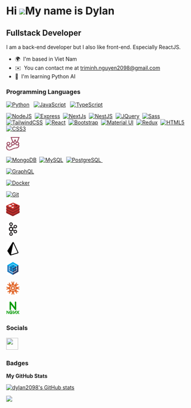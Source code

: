 Hi ![](https://user-images.githubusercontent.com/18350557/176309783-0785949b-9127-417c-8b55-ab5a4333674e.gif)My name is Dylan
=============================================================================================================================

Fullstack Developer
-------------------

I am a back-end developer but I also like front-end. Especially ReactJS.

* 🌍  I'm based in Viet Nam
* ✉️  You can contact me at [triminh.nguyen2098@gmail.com](mailto:triminh.nguyen2098@gmail.com)
* 🧠  I'm learning Python AI

### Programming Languages

<p align="left">
  <a href="https://www.python.org/" target="_blank" rel="noreferrer"><img src="https://raw.githubusercontent.com/danielcranney/readme-generator/main/public/icons/skills/python-colored.svg" width="36" height="36" alt="Python" /></a> &nbsp;
  <a href="https://developer.mozilla.org/en-US/docs/Web/JavaScript" target="_blank" rel="noreferrer"><img src="https://raw.githubusercontent.com/danielcranney/readme-generator/main/public/icons/skills/javascript-colored.svg" width="36" height="36" alt="JavaScript" /></a> &nbsp;
  <a href="https://www.typescriptlang.org/" target="_blank" rel="noreferrer"><img src="https://raw.githubusercontent.com/danielcranney/readme-generator/main/public/icons/skills/typescript-colored.svg" width="36" height="36" alt="TypeScript" /></a> &nbsp;

<a href="https://nodejs.org/en/" target="_blank" rel="noreferrer"><img src="https://raw.githubusercontent.com/danielcranney/readme-generator/main/public/icons/skills/nodejs-colored.svg" width="36" height="36" alt="NodeJS" /></a>&nbsp;
<a href="https://expressjs.com/" target="_blank" rel="noreferrer"><img src="https://raw.githubusercontent.com/danielcranney/readme-generator/main/public/icons/skills/express-colored.svg" width="36" height="36" alt="Express" /></a>&nbsp;
<a href="https://nextjs.org/docs" target="_blank" rel="noreferrer"><img src="https://raw.githubusercontent.com/danielcranney/readme-generator/main/public/icons/skills/nextjs-colored.svg" width="36" height="36" alt="NextJs" /></a>&nbsp;
<a href="https://docs.nestjs.com/" target="_blank" rel="noreferrer"><img src="https://raw.githubusercontent.com/danielcranney/readme-generator/main/public/icons/skills/nestjs-colored.svg" width="36" height="36" alt="NestJS" /></a>&nbsp;
<a href="https://jquery.com/" target="_blank" rel="noreferrer"><img src="https://raw.githubusercontent.com/danielcranney/readme-generator/main/public/icons/skills/jquery-colored.svg" width="36" height="36" alt="JQuery" /></a>&nbsp;
  <a href="https://sass-lang.com/" target="_blank" rel="noreferrer"><img src="https://raw.githubusercontent.com/danielcranney/readme-generator/main/public/icons/skills/sass-colored.svg" width="36" height="36" alt="Sass" /></a>&nbsp;
  <a href="https://tailwindcss.com/" target="_blank" rel="noreferrer"><img src="https://raw.githubusercontent.com/danielcranney/readme-generator/main/public/icons/skills/tailwindcss-colored.svg" width="36" height="36" alt="TailwindCSS" /></a>&nbsp;
<a href="https://reactjs.org/" target="_blank" rel="noreferrer"><img src="https://raw.githubusercontent.com/danielcranney/readme-generator/main/public/icons/skills/react-colored.svg" width="36" height="36" alt="React" /></a>&nbsp;
<a href="https://getbootstrap.com/" target="_blank" rel="noreferrer"><img src="https://raw.githubusercontent.com/danielcranney/readme-generator/main/public/icons/skills/bootstrap-colored.svg" width="36" height="36" alt="Bootstrap" /></a>&nbsp;
<a href="https://mui.com/" target="_blank" rel="noreferrer"><img src="https://raw.githubusercontent.com/danielcranney/readme-generator/main/public/icons/skills/materialui-colored.svg" width="36" height="36" alt="Material UI" /></a>&nbsp;
  <a href="https://redux.js.org/" target="_blank" rel="noreferrer"><img src="https://raw.githubusercontent.com/danielcranney/readme-generator/main/public/icons/skills/redux-colored.svg" width="36" height="36" alt="Redux" /></a>&nbsp;
  <a href="https://developer.mozilla.org/en-US/docs/Glossary/HTML5" target="_blank" rel="noreferrer"><img src="https://raw.githubusercontent.com/danielcranney/readme-generator/main/public/icons/skills/html5-colored.svg" width="36" height="36" alt="HTML5" /></a>&nbsp;
  <a href="https://www.w3.org/TR/CSS/#css" target="_blank" rel="noreferrer"><img src="https://raw.githubusercontent.com/danielcranney/readme-generator/main/public/icons/skills/css3-colored.svg" width="36" height="36" alt="CSS3" /></a>&nbsp;

  <a href="https://jestjs.io/docs/getting-started" target="_blank" rel="noreferrer"><img src="https://raw.githubusercontent.com/dylan2098/icons/ca9072511901b5254a4f413f593dc83e95d0c4ba/Jest.svg" width="36" height="36" alt="Jest" /></a>&nbsp;

  <a href="https://www.mongodb.com/" target="_blank" rel="noreferrer"><img src="https://raw.githubusercontent.com/danielcranney/readme-generator/main/public/icons/skills/mongodb-colored.svg" width="36" height="36" alt="MongoDB" /></a>&nbsp;
  <a href="https://www.mysql.com/" target="_blank" rel="noreferrer"><img src="https://raw.githubusercontent.com/danielcranney/readme-generator/main/public/icons/skills/mysql-colored.svg" width="36" height="36" alt="MySQL" /></a>&nbsp;
  <a href="https://www.postgresql.org/" target="_blank" rel="noreferrer"><img src="https://raw.githubusercontent.com/danielcranney/readme-generator/main/public/icons/skills/postgresql-colored.svg" width="36" height="36" alt="PostgreSQL" />&nbsp;

  <a href="https://graphql.org/" target="_blank" rel="noreferrer"><img src="https://raw.githubusercontent.com/danielcranney/readme-generator/main/public/icons/skills/graphql-colored.svg" width="36" height="36" alt="GraphQL" /></a>&nbsp;

  <a href="https://www.docker.com/" target="_blank" rel="noreferrer"><img src="https://raw.githubusercontent.com/danielcranney/readme-generator/main/public/icons/skills/docker-colored.svg" width="36" height="36" alt="Docker" /></a>&nbsp;

  <a href="https://git-scm.com/" target="_blank" rel="noreferrer"><img src="https://raw.githubusercontent.com/danielcranney/readme-generator/main/public/icons/skills/git-colored.svg" width="36" height="36" alt="Git" /></a>&nbsp;

  <a href="https://redis.io/" target="_blank" rel="noreferrer"><img src="https://raw.githubusercontent.com/dylan2098/icons/7ee1844000ce7e8319bee6bf51138ee0a35a6e19/redis.svg" width="36" height="36" alt="Redis" /></a>&nbsp;

  <a href="https://kafka.apache.org/" target="_blank" rel="noreferrer"><img src="https://raw.githubusercontent.com/dylan2098/icons/7ee1844000ce7e8319bee6bf51138ee0a35a6e19/kafka.svg" width="36" height="36" alt="Kafka" /></a>&nbsp;

  <a href="https://www.prisma.io/" target="_blank" rel="noreferrer"><img src="https://raw.githubusercontent.com/dylan2098/icons/7ee1844000ce7e8319bee6bf51138ee0a35a6e19/prisma.svg" width="36" height="36" alt="Prisma" /></a>&nbsp;

  <a href="https://sequelize.org/" target="_blank" rel="noreferrer"><img src="https://raw.githubusercontent.com/dylan2098/icons/7ee1844000ce7e8319bee6bf51138ee0a35a6e19/sequelize.svg" width="36" height="36" alt="Sequelize" /></a>&nbsp;

  <a href="https://knexjs.org/" target="_blank" rel="noreferrer"><img src="https://raw.githubusercontent.com/dylan2098/icons/7ee1844000ce7e8319bee6bf51138ee0a35a6e19/knexjs.svg" width="36" height="36" alt="Sequelize" /></a>&nbsp;

  <a href="https://nginx.org/en/" target="_blank" rel="noreferrer"><img src="https://raw.githubusercontent.com/dylan2098/icons/7ee1844000ce7e8319bee6bf51138ee0a35a6e19/nginx.svg" width="36" height="36" alt="Sequelize" /></a>&nbsp;

  

</p>

### Socials

<p align="left"> <a href="https://www.github.com/dylan2098" target="_blank" rel="noreferrer"> <picture> <source media="(prefers-color-scheme: dark)" srcset="https://raw.githubusercontent.com/danielcranney/readme-generator/main/public/icons/socials/github-dark.svg" /> <source media="(prefers-color-scheme: light)" srcset="https://raw.githubusercontent.com/danielcranney/readme-generator/main/public/icons/socials/github.svg" /> <img src="https://raw.githubusercontent.com/danielcranney/readme-generator/main/public/icons/socials/github.svg" width="32" height="32" /> </picture> </a></p>

### Badges

<b>My GitHub Stats</b>

<a href="http://www.github.com/dylan2098"><img src="https://github-readme-stats.vercel.app/api?username=dylan2098&show_icons=true&hide=&count_private=true&title_color=f97316&text_color=0f172a&icon_color=84cc16&bg_color=ffffff&hide_border=true&show_icons=true" alt="dylan2098's GitHub stats" /></a>

<a href="http://www.github.com/dylan2098"><img src="https://github-readme-streak-stats.herokuapp.com/?user=dylan2098&stroke=0f172a&background=ffffff&ring=f97316&fire=f97316&currStreakNum=0f172a&currStreakLabel=f97316&sideNums=0f172a&sideLabels=0f172a&dates=0f172a&hide_border=true" /></a>
